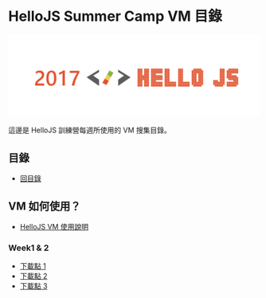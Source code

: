 # HelloJS Summer Camp VM 目錄

![](/img/hellojs.png)

這邊是 HelloJS 訓練營每週所使用的 VM 搜集目錄。

## 目錄
- [回目錄](../)

## VM 如何使用？
- [HelloJS VM 使用說明](https://hellojs-tw.github.io/HelloJS-vm/)

### Week1 & 2
- [下載點 1](http://gofile.me/3sM7m/TTuD1o2Aj)
- [下載點 2](https://drive.google.com/file/d/0B-XkApzKpJ7QVlJCaXJmdGhiZEk/view?usp=sharing)
- [下載點 3](https://mega.nz/#!c19wXIwJ!_20jF5ehdNUsRc-3yEnEBi9XVqCC9fD8T_R31Rb66t0)

